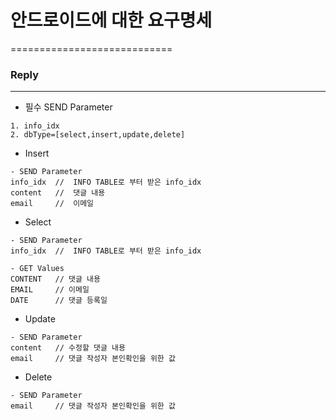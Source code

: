 # 안드로이드에 대한 요구명세
============================

### Reply
-------------
- 필수 SEND Parameter
```
1. info_idx
2. dbType=[select,insert,update,delete]
```

- Insert
```
- SEND Parameter
info_idx  //  INFO TABLE로 부터 받은 info_idx
content   //  댓글 내용
email     //  이메일 
```

- Select
```
- SEND Parameter
info_idx  //  INFO TABLE로 부터 받은 info_idx

- GET Values
CONTENT   // 댓글 내용
EMAIL     // 이메일
DATE      // 댓글 등록일
```

- Update
```
- SEND Parameter
content   // 수정할 댓글 내용
email     // 댓글 작성자 본인확인을 위한 값
```

- Delete
```
- SEND Parameter
email     // 댓글 작성자 본인확인을 위한 값
```
